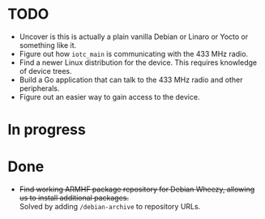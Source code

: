 # TODO

* Uncover is this is actually a plain vanilla Debian or Linaro or Yocto or something like it.
* Figure out how `iotc_main` is communicating with the 433 MHz radio.
* Find a newer Linux distribution for the device. This requires knowledge of device trees.
* Build a Go application that can talk to the 433 MHz radio and other peripherals.
* Figure out an easier way to gain access to the device.

# In progress

# Done

* <strike>Find working ARMHF package repository for Debian Wheezy, allowing us to install additional packages.</strike> <br/> Solved by adding `/debian-archive` to repository URLs.
